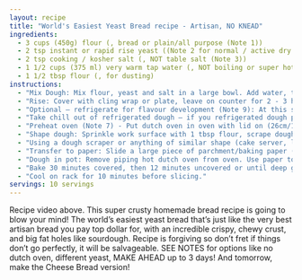 ```yaml
---
layout: recipe
title: "World's Easiest Yeast Bread recipe - Artisan, NO KNEAD"
ingredients:
  - 3 cups (450g) flour (, bread or plain/all purpose (Note 1))
  - 2 tsp instant or rapid rise yeast ((Note 2 for normal / active dry yeast))
  - 2 tsp cooking / kosher salt (, NOT table salt (Note 3))
  - 1 1/2 cups (375 ml) very warm tap water (, NOT boiling or super hot (ie up to 55°C/130°F) (Note 4))
  - 1 1/2 tbsp flour (, for dusting)
instructions:
  - "Mix Dough: Mix flour, yeast and salt in a large bowl. Add water, then use the handle of a wooden spoon to mix until all the flour is incorporated. Dough will be wet and sloppy – not kneadable, but not runny like cake batter. Adjust with more water or flour if needed for right consistency (see video at 17 sec, Note 5)."
  - "Rise: Cover with cling wrap or plate, leave on counter for 2 - 3 hours until it doubles in volume, it’s wobbly like jelly and the top is bubbly (see video at 24 seconds). If after 1 hour it doesn’t seem to be rising, move it somewhere warmer (Note 6)."
  - "Optional – refrigerate for flavour development (Note 9): At this stage, you can either bake immediately (move onto Step 5) or refrigerate for up to 3 days."
  - "Take chill out of refrigerated dough – if you refrigerated dough per above, leave the bowl on the counter for 45 - 60 minutes while the oven is preheating. Cold dough does not rise as well."
  - "Preheat oven (Note 7) - Put dutch oven in oven with lid on (26cm/10\" or larger). Preheat to 230°C/450°F (220° fan) 30 minutes prior to baking. (Note 8 for no dutch oven)"
  - "Shape dough: Sprinkle work surface with 1 tbsp flour, scrape dough out of bowl. Sprinkle top with 1/2 tbsp flour."
  - "Using a dough scraper or anything of similar shape (cake server, large knife, spatula), fold the sides inwards (about 6 folds) to roughly form a roundish shape. Don’t be too meticulous here – you’re about to deform it, it’s more about deflating the bubbles in the dough and forming a shape you can move."
  - "Transfer to paper: Slide a large piece of parchment/baking paper (not wax paper) next to the dough, then flip the dough upside down onto the paper (ie seam side down, smooth side up). Slide/push it towards the middle, then reshape it into a round(ish) shape. Don't get too hung up about shape. In fact, lopsided = more ridges = more crunchy bits!"
  - "Dough in pot: Remove piping hot dutch oven from oven. Use paper to place dough into pot, place lid on."
  - "Bake 30 minutes covered, then 12 minutes uncovered or until deep golden and crispy."
  - "Cool on rack for 10 minutes before slicing."
servings: 10 servings
---
```


Recipe video above. This super crusty homemade bread recipe is going to blow your mind! The world’s easiest yeast bread that’s just like the very best artisan bread you pay top dollar for, with an incredible crispy, chewy crust, and big fat holes like sourdough. Recipe is forgiving so don’t fret if things don’t go perfectly, it will be salvageable. SEE NOTES for options like no dutch oven, different yeast, MAKE AHEAD up to 3 days! And tomorrow, make the Cheese Bread version!

